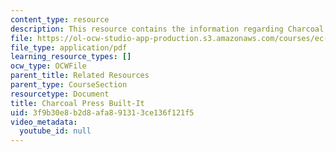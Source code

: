 ```yaml
---
content_type: resource
description: This resource contains the information regarding Charcoal Press Built-It.
file: https://ol-ocw-studio-app-production.s3.amazonaws.com/courses/ec-701j-d-lab-i-development-fall-2009/3f9b30e8b2d8afa891313ce136f121f5_MITEC_701JF09_charpre_build.pdf
file_type: application/pdf
learning_resource_types: []
ocw_type: OCWFile
parent_title: Related Resources
parent_type: CourseSection
resourcetype: Document
title: Charcoal Press Built-It
uid: 3f9b30e8-b2d8-afa8-9131-3ce136f121f5
video_metadata:
  youtube_id: null
---
```

